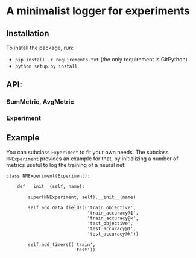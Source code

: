 # A minimalist logger for experiments

## Installation

To install the package, run:
* `pip install -r requirements.txt` (the only requirement is GitPython)
* `python setup.py install`.

## API:

### SumMetric, AvgMetric


### Experiment

## Example

You can subclass `Experiment` to fit your own needs. The subclass `NNExperiment` provides an example for that, by initializing a number of metrics useful to log the training of a neural net:

```
class NNExperiment(Experiment):

    def __init__(self, name):

        super(NNExperiment, self).__init__(name)

        self.add_data_fields(('train_objective',
                              'train_accuracy@1',
                              'train_accuracy@k',
                              'test_objective',
                              'test_accuracy@1',
                              'test_accuracy@k'))

        self.add_timers(('train',
                         'test'))
```
